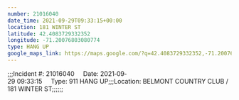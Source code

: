 ```yaml
---
number: 21016040
date_time: 2021-09-29T09:33:15+00:00
location: 181 WINTER ST
latitude: 42.4083729332352
longitude: -71.20076803080774
type: HANG UP
google_maps_link: https://maps.google.com/?q=42.4083729332352,-71.20076803080774
---
```


;;;Incident #: 21016040     Date: 2021‐09‐29 09:33:15     Type: 911 HANG UP;;;Location: BELMONT COUNTRY CLUB / 181 WINTER ST;;;;;;
